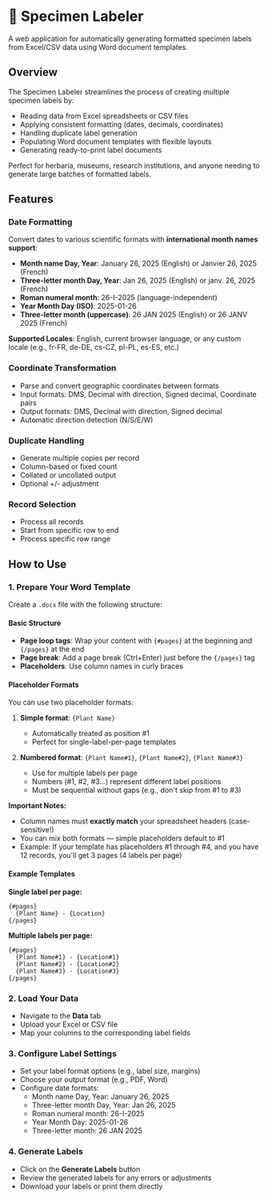 # 🌿 Specimen Labeler

A web application for automatically generating formatted specimen labels from Excel/CSV data using Word document templates.

## Overview

The Specimen Labeler streamlines the process of creating multiple specimen labels by:
- Reading data from Excel spreadsheets or CSV files
- Applying consistent formatting (dates, decimals, coordinates)
- Handling duplicate label generation
- Populating Word document templates with flexible layouts
- Generating ready-to-print label documents

Perfect for herbaria, museums, research institutions, and anyone needing to generate large batches of formatted labels.

## Features

### Date Formatting
Convert dates to various scientific formats with **international month names support**:
- **Month name Day, Year**: January 26, 2025 (English) or Janvier 26, 2025 (French)
- **Three-letter month Day, Year**: Jan 26, 2025 (English) or janv. 26, 2025 (French)
- **Roman numeral month**: 26-I-2025 (language-independent)
- **Year Month Day (ISO)**: 2025-01-26
- **Three-letter month (uppercase)**: 26 JAN 2025 (English) or 26 JANV 2025 (French)

**Supported Locales**: English, current browser language, or any custom locale (e.g., fr-FR, de-DE, cs-CZ, pl-PL, es-ES, etc.)

### Coordinate Transformation
- Parse and convert geographic coordinates between formats
- Input formats: DMS, Decimal with direction, Signed decimal, Coordinate pairs
- Output formats: DMS, Decimal with direction, Signed decimal
- Automatic direction detection (N/S/E/W)

### Duplicate Handling
- Generate multiple copies per record
- Column-based or fixed count
- Collated or uncollated output
- Optional +/- adjustment

### Record Selection
- Process all records
- Start from specific row to end
- Process specific row range

## How to Use

### 1. Prepare Your Word Template

Create a `.docx` file with the following structure:

#### Basic Structure

- **Page loop tags**: Wrap your content with `{#pages}` at the beginning and `{/pages}` at the end
- **Page break**: Add a page break (Ctrl+Enter) just before the `{/pages}` tag
- **Placeholders**: Use column names in curly braces

#### Placeholder Formats

You can use two placeholder formats:

1. **Simple format**: `{Plant Name}` 
   - Automatically treated as position #1
   - Perfect for single-label-per-page templates

2. **Numbered format**: `{Plant Name#1}`, `{Plant Name#2}`, `{Plant Name#3}`
   - Use for multiple labels per page
   - Numbers (#1, #2, #3...) represent different label positions
   - Must be sequential without gaps (e.g., don't skip from #1 to #3)

**Important Notes:**
- Column names must **exactly match** your spreadsheet headers (case-sensitive!)
- You can mix both formats — simple placeholders default to #1
- Example: If your template has placeholders #1 through #4, and you have 12 records, you'll get 3 pages (4 labels per page)

#### Example Templates

**Single label per page:**

```
{#pages}
  {Plant Name} - {Location}
{/pages}
```

**Multiple labels per page:**

```
{#pages}
  {Plant Name#1} - {Location#1}
  {Plant Name#2} - {Location#2}
  {Plant Name#3} - {Location#3}
{/pages}
```

### 2. Load Your Data

- Navigate to the **Data** tab
- Upload your Excel or CSV file
- Map your columns to the corresponding label fields

### 3. Configure Label Settings

- Set your label format options (e.g., label size, margins)
- Choose your output format (e.g., PDF, Word)
- Configure date formats:
  - Month name Day, Year: January 26, 2025
  - Three-letter month Day, Year: Jan 26, 2025
  - Roman numeral month: 26-I-2025
  - Year Month Day: 2025-01-26
  - Three-letter month: 26 JAN 2025

### 4. Generate Labels

- Click on the **Generate Labels** button
- Review the generated labels for any errors or adjustments
- Download your labels or print them directly
